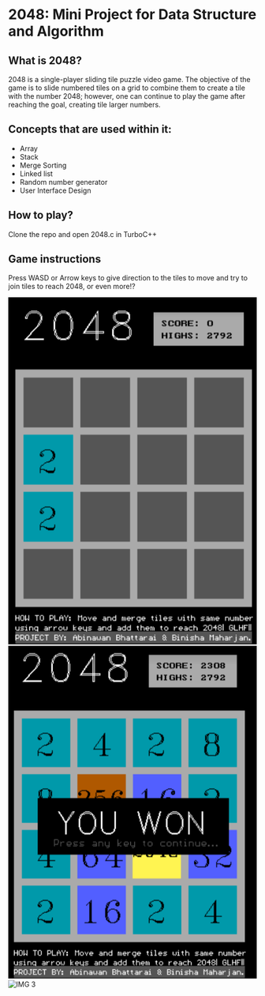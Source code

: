 # 2048: Mini Project for Data Structure and Algorithm
## What is 2048?
2048 is a single-player sliding tile puzzle video game.
The objective of the game is to slide numbered tiles on a grid to combine them to create a tile with the number 2048; however, one can continue to play the game after reaching the goal, creating tile larger numbers.


## Concepts that are used within it:
   - Array
   - Stack
   - Merge Sorting
   - Linked list
   - Random number generator
   - User Interface Design


## How to play?
   Clone the repo and open 2048.c in TurboC++

## Game instructions
  Press WASD or Arrow keys to give direction to the tiles to move and try to join tiles to reach 2048, or even more!?

![IMG 1](./img/initial.png?raw=true "initial")
![IMG 2](./img/gamewon.png?raw=true "youwon")
![IMG 3](./img/gamelost.png?raw=true "youlost")

